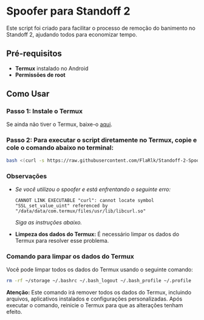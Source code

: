 # Spoofer para Standoff 2

Este script foi criado para facilitar o processo de remoção do banimento no Standoff 2, ajudando todos para economizar tempo.

## Pré-requisitos
- **Termux** instalado no Android
- **Permissões de root**

## Como Usar
### Passo 1: Instale o Termux
Se ainda não tiver o Termux, baixe-o [aqui](https://f-droid.org/packages/com.termux/).

### Passo 2: Para executar o script diretamente no Termux, copie e cole o comando abaixo no terminal:
```sh
bash <(curl -s https://raw.githubusercontent.com/FlaRlk/Standoff-2-Spoofer/main/SpooferSo2.sh)
````

### Observações
- *Se você utilizou o spoofer e está enfrentando o seguinte erro:*
  ```
  CANNOT LINK EXECUTABLE "curl": cannot locate symbol "SSL_set_value_uint" referenced by "/data/data/com.termux/files/usr/lib/libcurl.so"
  ```
  *Siga as instruções abaixo.*

- **Limpeza dos dados do Termux:**
  É necessário limpar os dados do Termux para resolver esse problema.

### Comando para limpar os dados do Termux
Você pode limpar todos os dados do Termux usando o seguinte comando:

```bash
rm -rf ~/storage ~/.bashrc ~/.bash_logout ~/.bash_profile ~/.profile
```

**Atenção:** Este comando irá remover todos os dados do Termux, incluindo arquivos, aplicativos instalados e configurações personalizadas. Após executar o comando, reinicie o Termux para que as alterações tenham efeito.
